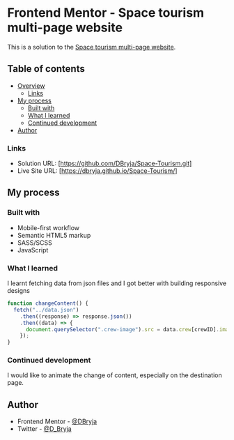 # Frontend Mentor - Space tourism multi-page website

This is a solution to the [Space tourism multi-page website](https://www.frontendmentor.io/challenges/space-tourism-multipage-website-gRWj1URZ3).

## Table of contents

- [Overview](#overview)
  - [Links](#links)
- [My process](#my-process)
  - [Built with](#built-with)
  - [What I learned](#what-i-learned)
  - [Continued development](#continued-development)
- [Author](#author)

### Links

- Solution URL: [https://github.com/DBryja/Space-Tourism.git]
- Live Site URL: [https://dbryja.github.io/Space-Tourism/]

## My process

### Built with

- Mobile-first workflow
- Semantic HTML5 markup
- SASS/SCSS
- JavaScript

### What I learned

I learnt fetching data from json files and I got better with building responsive designs

```javascript
function changeContent() {
  fetch("../data.json")
    .then((response) => response.json())
    .then((data) => {
      document.querySelector(".crew-image").src = data.crew[crewID].images.webp;
    });
}
```

### Continued development

I would like to animate the change of content, especially on the destination page.

## Author

- Frontend Mentor - [@DBryja](https://www.frontendmentor.io/profile/DBryja)
- Twitter - [@D_Bryja](https://www.twitter.com/D_Bryja)
